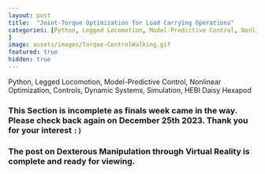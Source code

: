 ```yaml
---
layout: post
title:  "Joint-Torque Optimization for Load Carrying Operations"
categories: [Python, Legged Locomotion, Model-Predictive Control, Nonlinear Optimization, Controls, Dynamic Systems, Simulation, HEBI Daisy Hexapod
]
image: assets/images/Torque-ControlWalking.gif
featured: true
hidden: true
---
```


Python, Legged Locomotion, Model-Predictive Control, Nonlinear Optimization, Controls, Dynamic Systems, Simulation, HEBI Daisy Hexapod

### This Section is incomplete as finals week came in the way. Please check back again on December 25th 2023. Thank you for your interest `:)`

### The post on Dexterous Manipulation through Virtual Reality is complete and ready for viewing.



